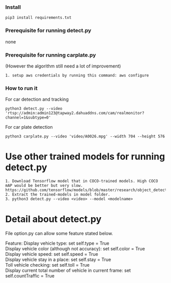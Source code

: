### Install
```
pip3 install requirements.txt
```
### Prerequisite for running detect.py  
none  

### Prerequisite for running carplate.py  
(However the algorithm still need a lot of improvement)
```
1. setup aws credentials by running this command: aws configure  
```
### How to run it
For car detection and tracking
```
python3 detect.py --video 'rtsp://admin:admin123@tapway2.dahuaddns.com/cam/realmonitor?channel=1&subtype=0'
```
For car plate detection
```
python3 carplate.py --video 'video/A0026.mpg' --width 704 --height 576
```

# Use other trained models for running detect.py  
```
1. Download Tensorflow model that in COCO-trained models. High COCO mAP would be better but very slow.  
https://github.com/tensorflow/models/blob/master/research/object_detection/g3doc/detection_model_zoo.md  
2. Extract the trained-models in model folder.  
3. python3 detect.py --video <video> --model <modelname>
```
# Detail about detect.py
File option.py can allow some feature stated below. 

Feature:
Display vehicle type: set self.type = True  
Display vehicle color (although not accuracy): set self.color = True  
Display vehicle speed: set self.speed = True  
Display vehicle stay in a place: set self.stay = True  
Toll vehicle checking: set self.toll = True  
Display current total number of vehicle in current frame: set self.countTraffic = True  
